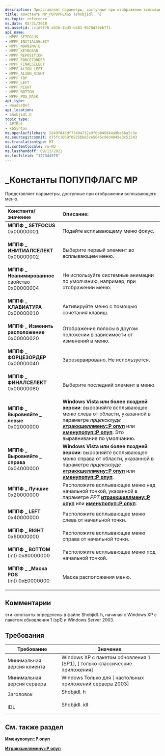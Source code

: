 ```yaml
---
description: Представляет параметры, доступные при отображении всплывающего меню.
title: Константы MP_POPUPFLAGS (shobjidl. h)
ms.topic: reference
ms.date: 05/31/2018
ms.assetid: cc1d9ff0-a03b-4bd3-b481-9b78d20eb771
api_name:
- MPPF_SETFOCUS
- MPPF_INITIALSELECT
- MPPF_NOANIMATE
- MPPF_KEYBOARD
- MPPF_REPOSITION
- MPPF_FORCEZORDER
- MPPF_FINALSELECT
- MPPF_ALIGN_LEFT
- MPPF_ALIGN_RIGHT
- MPPF_TOP
- MPPF_LEFT
- MPPF_RIGHT
- MPPF_BOTTOM
- MPPF_POS_MASK
api_type:
- HeaderDef
api_location:
- Shobjidl.h
topic_type:
- APIRef
- kbSyntax
ms.openlocfilehash: 5d49f848df7749a732e9f0b849d44a9be56a5c3e
ms.sourcegitcommit: d75fc10b9f0825bbe5ce5045c90d4045e3c53243
ms.translationtype: MT
ms.contentlocale: ru-RU
ms.lasthandoff: 09/13/2021
ms.locfileid: "127344978"
---
```

# <a name="mp_popupflags-constants"></a>\_Константы ПОПУПФЛАГС MP

Представляет параметры, доступные при отображении всплывающего меню.



| Константа/значение                                                                                                                                                                                                                               | Описание:                                                                                                                                                                                                                                                              |
|:---------------------------------------------------------------------------------------------------------------------------------------------------------------------------------------------------------------------------------------------|:-------------------------------------------------------------------------------------------------------------------------------------------------------------------------------------------------------------------------------------------------------------------------|
| <span id="MPPF_SETFOCUS"></span><span id="mppf_setfocus"></span><dl> <dt>**МППФ \_ SETFOCUS**</dt> <dt>0x00000001</dt> </dl>                | Подайте всплывающему меню фокус.<br/>                                                                                                                                                                                                                               |
| <span id="MPPF_INITIALSELECT"></span><span id="mppf_initialselect"></span><dl> <dt>**МППФ \_ ИНИТИАЛСЕЛЕКТ**</dt> <dt>0x00000002</dt> </dl> | Выберите первый элемент во всплывающем меню.<br/>                                                                                                                                                                                                                     |
| <span id="MPPF_NOANIMATE"></span><span id="mppf_noanimate"></span><dl> <dt>**МППФ \_ Неанимированное**</dt> свойство <dt>0x00000004</dt> </dl>             | Не используйте системные анимации по умолчанию, например, при отображении меню.<br/>                                                                                                                                                                     |
| <span id="MPPF_KEYBOARD"></span><span id="mppf_keyboard"></span><dl> <dt>**МППФ \_ КЛАВИАТУРА**</dt> <dt>0x00000010</dt> </dl>                | Активируйте меню с помощью сочетания клавиш.<br/>                                                                                                                                                                                                                     |
| <span id="MPPF_REPOSITION"></span><span id="mppf_reposition"></span><dl> <dt>**МППФ \_ Изменить расположение**</dt> <dt>0x00000020</dt> </dl>          | Отображение полосы в другом положении в зависимости от изменений в меню.<br/>                                                                                                                                                                                        |
| <span id="MPPF_FORCEZORDER"></span><span id="mppf_forcezorder"></span><dl> <dt>**МППФ \_ ФОРЦЕЗОРДЕР**</dt> <dt>0x00000040</dt> </dl>       | Зарезервировано. Не используется.<br/>                                                                                                                                                                                                                                         |
| <span id="MPPF_FINALSELECT"></span><span id="mppf_finalselect"></span><dl> <dt>**МППФ \_ ФИНАЛСЕЛЕКТ**</dt> <dt>0x00000080</dt> </dl>       | Выберите последний элемент в меню.<br/>                                                                                                                                                                                                                             |
| <span id="MPPF_ALIGN_LEFT"></span><span id="mppf_align_left"></span><dl> <dt>**МППФ \_ Выровняйте \_ левые**</dt> <dt>0x02000000</dt> </dl>         | **Windows Vista или более поздней версии**: выровняйте всплывающее меню слева от области, указанной в параметре *прцексклуде* [**итраккшеллмену::P опуп**](/windows/desktop/api/Shdeprecated/nf-shdeprecated-itrackshellmenu-popup) или [**именупопуп::P опуп**](/windows/desktop/api/shobjidl_core/nf-shobjidl_core-imenupopup-popup). Это выравнивание по умолчанию.<br/> |
| <span id="MPPF_ALIGN_RIGHT"></span><span id="mppf_align_right"></span><dl> <dt>**МППФ \_ Выровняйте \_ справа**</dt> <dt>0x04000000</dt> </dl>      | **Windows Vista или более поздней версии**: выровняйте всплывающее меню справа от области, указанной в параметре *прцексклуде* [**итраккшеллмену::P опуп**](/windows/desktop/api/Shdeprecated/nf-shdeprecated-itrackshellmenu-popup) или [**именупопуп::P опуп**](/windows/desktop/api/shobjidl_core/nf-shobjidl_core-imenupopup-popup).<br/>                               |
| <span id="MPPF_TOP"></span><span id="mppf_top"></span><dl> <dt>**МППФ \_ Лучшие**</dt> <dt>0x20000000</dt> </dl>                               | Расположите всплывающее меню над начальной точкой, указанной в параметре *PPT* [**итраккшеллмену::P опуп**](/windows/desktop/api/Shdeprecated/nf-shdeprecated-itrackshellmenu-popup) или [**именупопуп::P опуп**](/windows/desktop/api/shobjidl_core/nf-shobjidl_core-imenupopup-popup).<br/>                                                                |
| <span id="MPPF_LEFT"></span><span id="mppf_left"></span><dl> <dt>**МППФ \_ LEFT**</dt> <dt>0x40000000</dt> </dl>                            | Расположите всплывающее меню слева от начальной точки.<br/>                                                                                                                                                                                                    |
| <span id="MPPF_RIGHT"></span><span id="mppf_right"></span><dl> <dt>**МППФ \_ RIGHT**</dt> <dt>0x60000000</dt> </dl>                         | Расположите всплывающее меню справа от начальной точки.<br/>                                                                                                                                                                                                   |
| <span id="MPPF_BOTTOM"></span><span id="mppf_bottom"></span><dl> <dt>**МППФ \_ BOTTOM**</dt> <dt>(int) 0x80000000</dt> </dl>                 | Расположите всплывающее меню под начальной точкой.<br/>                                                                                                                                                                                                             |
| <span id="MPPF_POS_MASK"></span><span id="mppf_pos_mask"></span><dl> <dt>**МППФ \_ \_Маска POS**</dt> <dt>(int) 0xE0000000</dt> </dl>          | Маска расположения меню.<br/>                                                                                                                                                                                                                                       |



## <a name="remarks"></a>Комментарии

эти константы определены в файле Shobjidl. h, начиная с Windows XP с пакетом обновления 1 (sp1) и Windows Server 2003.

## <a name="requirements"></a>Требования



| Требование | Значение |
|-------------------------------------|-----------------------------------------------------------------------------------------|
| Минимальная версия клиента<br/> | Windows XP с пакетом обновления 1 (SP1), \[ только классические приложения\]<br/>                                    |
| Минимальная версия сервера<br/> | Windows Только для \[ настольных приложений сервера 2003\]<br/>                                    |
| Заголовок<br/>                   | <dl> <dt>Shobjidl. h</dt> </dl>   |
| IDL<br/>                      | <dl> <dt>Shobjidl. idl</dt> </dl> |



## <a name="see-also"></a>См. также раздел

<dl> <dt>

[**Именупопуп::P опуп**](/windows/desktop/api/shobjidl_core/nf-shobjidl_core-imenupopup-popup)
</dt> <dt>

[**Итраккшеллмену::P опуп**](/windows/desktop/api/Shdeprecated/nf-shdeprecated-itrackshellmenu-popup)
</dt> </dl>

 

 




